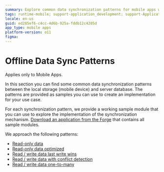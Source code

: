 ```yaml
---
summary: Explore common data synchronization patterns for mobile apps with OutSystems 11 (O11), including sample modules for implementation.
tags: runtime-mobile; support-application_development; support-Application_Troubleshooting-featured; support-Mobile_Apps
locale: en-us
guid: ed285ef6-c4cc-4d6b-925a-fddb12c4205d
app_type: mobile apps
platform-version: o11
figma:
---
```


# Offline Data Sync Patterns

<div class="info" markdown="1">

Applies only to Mobile Apps.

</div>

In this section you can find some common data synchronization patterns between the local storage (mobile device) and server database. The patterns are provided as samples you can use to create an implementation for your use case.

For each synchronization pattern, we provide a working sample module that you can use to explore the implementation of the synchronization mechanism. [Download an application from the Forge](http://www.outsystems.com/forge/component/1638/Offline+Data+Sync+Patterns/) that contains all sample modules.

We approach the following patterns:

* [Read-only data](read-only-data.md)
* [Read-only data optimized](read-only-data-optimized.md)
* [Read / write data last write wins](read-write-data-last-write-wins.md)
* [Read / write data with conflict detection](read-write-data-with-conflict-detection.md)
* [Read / write data one-to-many](read-write-data-one-to-many.md)
